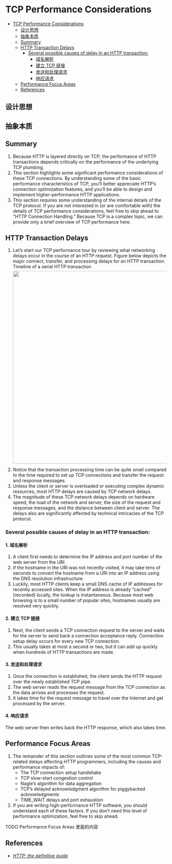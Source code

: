 # TCP Performance Considerations


<!-- TOC -->

- [TCP Performance Considerations](#tcp-performance-considerations)
    - [设计思想](#%E8%AE%BE%E8%AE%A1%E6%80%9D%E6%83%B3)
    - [抽象本质](#%E6%8A%BD%E8%B1%A1%E6%9C%AC%E8%B4%A8)
    - [Summary](#summary)
    - [HTTP Transaction Delays](#http-transaction-delays)
        - [Several possible causes of delay in an HTTP transaction:](#several-possible-causes-of-delay-in-an-http-transaction)
            - [域名解析](#%E5%9F%9F%E5%90%8D%E8%A7%A3%E6%9E%90)
            - [建立 TCP 链接](#%E5%BB%BA%E7%AB%8B-tcp-%E9%93%BE%E6%8E%A5)
            - [发送和处理请求](#%E5%8F%91%E9%80%81%E5%92%8C%E5%A4%84%E7%90%86%E8%AF%B7%E6%B1%82)
            - [响应请求](#%E5%93%8D%E5%BA%94%E8%AF%B7%E6%B1%82)
    - [Performance Focus Areas](#performance-focus-areas)
    - [References](#references)

<!-- /TOC -->


## 设计思想


## 抽象本质


## Summary
1. Because HTTP is layered directly on TCP, the performance of HTTP transactions depends critically on the performance of the underlying TCP plumbing. 
2. This section highlights some significant performance considerations of these TCP connections. By understanding some of the basic performance characteristics of TCP, you’ll better appreciate HTTP’s connection optimization features, and you’ll be able to design and implement higher-performance HTTP applications.
3. This section requires some understanding of the internal details of the TCP protocol. If you are not interested in (or are comfortable with) the details of TCP performance considerations, feel free to skip ahead to “HTTP Connection Handling.” Because TCP is a complex topic, we can provide only a brief overview of TCP performance here.


## HTTP Transaction Delays
1. Let’s start our TCP performance tour by reviewing what networking delays occur in the course of an HTTP request. Figure below depicts the major connect, transfer, and processing delays for an HTTP transaction. Timeline of a serial HTTP transaction
    <img src="./images/06.png" width="600" style="display: block; margin: 5px 0 10px 0;" />
2. Notice that the transaction processing time can be quite small compared to the time required to set up TCP connections and transfer the request and response messages.
3. Unless the client or server is overloaded or executing complex dynamic resources, most HTTP delays are caused by TCP network delays.
4. The magnitude of these TCP network delays depends on hardware speed, the load of the network and server, the size of the request and response messages, and the distance between client and server. The delays also are significantly affected by technical intricacies of the TCP protocol.

### Several possible causes of delay in an HTTP transaction:
#### 1. 域名解析
1. A client first needs to determine the IP address and port number of the web server from the URI. 
2. If the hostname in the URI was not recently visited, it may take tens of seconds to convert the hostname from a URI into an IP address using the DNS resolution infrastructure.
3. Luckily, most HTTP clients keep a small DNS cache of IP addresses for recently accessed sites. When the IP address is already “cached” (recorded) locally, the lookup is instantaneous. Because most web browsing is to a small number of popular sites, hostnames usually are resolved very quickly.

#### 2. 建立 TCP 链接
1. Next, the client sends a TCP connection request to the server and waits for the server to send back a connection acceptance reply. Connection setup delay occurs for every new TCP connection.
2. This usually takes at most a second or two, but it can add up quickly when hundreds of HTTP transactions are made.

#### 3. 发送和处理请求
1. Once the connection is established, the client sends the HTTP request over the newly established TCP pipe. 
2. The web server reads the request message from the TCP connection as the data arrives and processes the request. 
3. It takes time for the request message to travel over the Internet and get processed by the server.

#### 4. 响应请求
The web server then writes back the HTTP response, which also takes time.


## Performance Focus Areas
1. The remainder of this section outlines some of the most common TCP-related delays affecting HTTP programmers, including the causes and performance impacts of:
    * The TCP connection setup handshake
    * TCP slow-start congestion control
    * Nagle’s algorithm for data aggregation
    * TCP’s delayed acknowledgment algorithm for piggybacked acknowledgments
    * TIME_WAIT delays and port exhaustion
2. If you are writing high-performance HTTP software, you should understand each of these factors. If you don’t need this level of performance optimization, feel free to skip ahead.

TODO Performance Focus Areas 里面的内容
        

        
## References
* [*HTTP: the definitive guide*](https://book.douban.com/subject/1440226/)